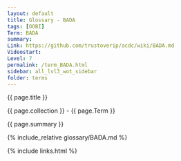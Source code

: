 ```yaml
---
layout: default
title: Glossary - BADA
tags: [OOBI]
Term: BADA
summary: 
Link: https://github.com/trustoverip/acdc/wiki/BADA.md
Videostart: 
Level: 7
permalink: /term_BADA.html
sidebar: all_lvl3_wot_sidebar
folder: terms
---
```


{{ page.title }}

{{ page.collection }} - {{ page.Term }}

   {{ page.summary }}

{% include_relative glossary/BADA.md %}

 {% include links.html %} 
